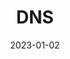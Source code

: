 ---
title: "DNS"
linkTitle: "DNS"
date: 2023-01-02
weight: 2
description: >
  En beskrivelse av maskintjeneren som verter Active Directory.
---